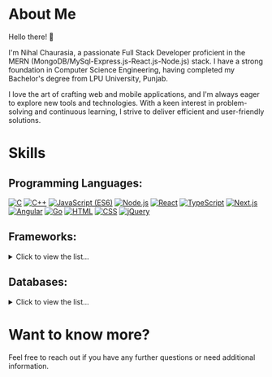 <!-- <p align="center">
    <img src="https://tanaytoshniwal.me/assets/images/nametag.png" width="350px" alt="tanay toshniwal" />
</p>
<p align="center">
    <img src="https://github-readme-stats.vercel.app/api?username=tanaytoshniwal&show_icons=true&count_private=true&theme=dark"/>
</p> -->

# About Me
Hello there! 👋

I'm Nihal Chaurasia, a passionate Full Stack Developer proficient in the MERN (MongoDB/MySql-Express.js-React.js-Node.js) stack. I have a strong foundation in Computer Science Engineering, having completed my Bachelor's degree from LPU University, Punjab.

I love the art of crafting web and mobile applications, and I'm always eager to explore new tools and technologies. With a keen interest in problem-solving and continuous learning, I strive to deliver efficient and user-friendly solutions.

# Skills
## Programming Languages:

[![C](https://img.shields.io/badge/C-lightgrey)](#) [![C++](https://img.shields.io/badge/C++-ff69b4)](#) [![JavaScript (ES6)](https://img.shields.io/badge/JavaScript%20(ES6)-brightyellow)](#) [![Node.js](https://img.shields.io/badge/Node.js-brightblue)](#) [![React](https://img.shields.io/badge/React-brightred)](#) [![TypeScript](https://img.shields.io/badge/TypeScript-yellow)](#) [![Next.js](https://img.shields.io/badge/Next.js-blue)](#) [![Angular](https://img.shields.io/badge/Angular-red)](#) [![Go](https://img.shields.io/badge/Go-00ADD8)](#) [![HTML](https://img.shields.io/badge/HTML-orange)](#) [![CSS](https://img.shields.io/badge/CSS-blueviolet)](#) [![jQuery](https://img.shields.io/badge/jQuery-blue)](#)


<!-- * C/C++
* Java SE
* Python 3
* JavaScript (ES6)
* TypeScript -->

## Frameworks:

<details>
    <summary>Click to view the list...</summary>
    <ul>
        <li>MERN (MongoDB/MySql-Express.js-React.js-Node.js)</li>
        <li>React</li>
        <li>Redux</li>
        <li>Node.js</li>
        <li>PHP</li>
        <li>Next.js</li>
        <li>Angular</li>
    </ul>
</details>

## Databases:

<details>
    <summary>Click to view the list...</summary>
    <ul>
        <li>MongoDB</li>
        <li>MySQL</li>
    </ul>
</details>

# Want to know more?

<!-- My Portfolio: [https://tanaytoshniwal.me](https://tanaytoshniwal.me) -->
<!-- 
[<img alt="portfolio link" src="https://img.shields.io/badge/My%20Portfolio-https%3A%2F%2Ftanaytoshniwal.me-brightgreen" />](https://tanaytoshniwal.me) 

[<img alt="portfolio link" src="https://img.shields.io/badge/My%20Blogs-https%3A%2F%2Ftanaytoshniwal.com-red" />](https://tanaytoshniwal.com) 

[<img alt="resume link" src="https://img.shields.io/badge/My%20CV-Download%20my%20Resume-blue" />](https://tanaytoshniwal.me/assets/tanay-toshniwal-resume.pdf)

[<img alt="email" src="https://img.shields.io/badge/Email%20me-tanaytoshniwal98%40gmail.me-orange" />](mailto:tanaytoshniwal98@gmail.me) 

<img alt="GitHub followers" src="https://img.shields.io/github/followers/tanaytoshniwal?label=Follow%20Me&style=social" />

-----
Credits: [tanaytoshniwal](https://github.com/tanaytoshniwal)

Last Edited on: 30/08/2020
 -->

Feel free to reach out if you have any further questions or need additional information.
